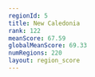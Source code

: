 ```yaml
---
regionId: 5
title: New Caledonia
rank: 122
meanScore: 67.59
globalMeanScore: 69.33
numRegions: 220
layout: region_score
---
```

